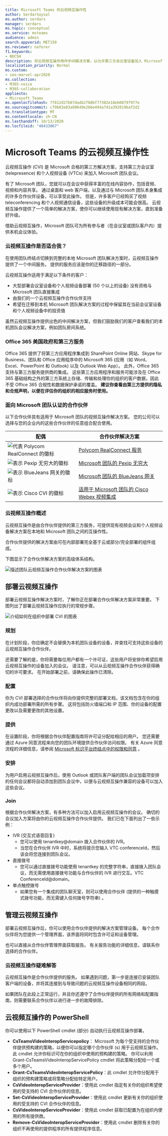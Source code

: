 ```yaml
---
title: Microsoft Teams 的云视频互操作性
author: SerdarSoysal
ms.author: serdars
manager: serdars
ms.topic: conceptual
ms.service: msteams
audience: admin
search.appverid: MET150
ms.reviewer: naforer
f1.keywords:
- NOCSH
description: 将云视频互操作用作中间解决方案，以允许第三方会议室设备加入 Microsoft 团队会议。
localization_priority: Normal
ms.custom:
- seo-marvel-apr2020
ms.collection:
- M365-voice
- M365-collaboration
appliesto:
- Microsoft Teams
ms.openlocfilehash: 7f812d27b07dadb2f60bf77302e18eb0879f977e
ms.sourcegitcommit: c79b83e03a89649e2b6e494a741a392819baf2d2
ms.translationtype: MT
ms.contentlocale: zh-CN
ms.lasthandoff: 10/13/2020
ms.locfileid: "48433067"
---
```

# <a name="cloud-video-interop-for-microsoft-teams"></a>Microsoft Teams 的云视频互操作性

云视频互操作 (CVI) 是 Microsoft 合格的第三方解决方案，支持第三方会议室 (telepresence) 和个人视频设备 (VTCs) 来加入 Microsoft 团队会议。
 
有了 Microsoft 团队，您就可以在会议中获得丰富的在线内容协作，包括音频、视频和内容共享。 通过桌面和 web 客户端，以及通过与 Microsoft 团队本身集成的许多合作伙伴设备，可以享受此操作。 但是，许多客户已经购买了视频 teleconferencing 和个人视频通信设备，这些设备的升级成本可能会很高。 云视频互操作提供了一个简单的解决方案，使你可以继续使用现有解决方案，直到准备好升级。

借助云视频互操作，Microsoft 团队可为所有参与者（在会议室或团队客户内）提供本机会议体验。

### <a name="is-cloud-video-interop-for-me"></a>云视频互操作是否适合我？

在使用团队终结点切换到完整的本地 Microsoft 团队解决方案时，云视频互操作提供了一个中间服务。 提供的服务应该是你的迁移路径的一部分。

云视频互操作适用于满足以下条件的客户：

- 大型部署会议室设备和个人视频设备部署 (50 个以上的设备) 没有资格与 Microsoft 团队直接集成
- 由我们的一个云视频互操作合作伙伴支持
- 希望在迁移到本机 Microsoft 团队解决方案的过程中保留其在当前会议室设备和个人视频设备中的投资值

虽然云视频互操作提供出色的中间解决方案，但我们鼓励我们的客户查看我们的本机团队会议解决方案，例如团队房间系统。 

### <a name="office-365-us-government-and-third-party-services"></a>Office 365 美国政府和第三方服务

Office 365 提供了将第三方应用程序集成到 SharePoint Online 网站、Skype for Business、团队和 Office 应用程序中的 Microsoft 365 (应用（如 Word、Excel、PowerPoint 和 Outlook) 以及 Outlook Web App）。 此外，Office 365 支持与第三方服务提供商的集成。 这些第三方应用程序和服务可能涉及在 Office 365 基础结构之外的第三方系统上存储、传输和处理你的组织的客户数据，因此不受 Office 365 合规性和数据保护承诺的覆盖。 **建议你查看由第三方提供的隐私和合规声明，以便在评估你的组织的相应服务时使用。**



### <a name="partners-certified-for-microsoft-teams"></a>面向 Microsoft 团队认证的合作伙伴

以下合作伙伴具有适用于 Microsoft 团队的视频互操作解决方案。 您的公司可以选择与您的企业内的这些合作伙伴的任意组合配合使用。 

|配偶|合作伙伴解决方案|
|----|---|
|![代表 Polycom RealConnect 的徽标](media/polycom.png) | <a href="https://aka.ms/PolycomRealConnect" target="_blank">Polycom RealConnect 服务</a> |
|![表示 Pexip 无穷大的徽标](media/pexip.png)| <a href="https://aka.ms/PexipInfinity" target="_blank">Microsoft 团队的 Pexip 无穷大</a> | 
|![表示 BlueJeans 网关的徽标](media/bluejeans.png)| <a href="https://aka.ms/BluejeansGateway" target="_blank">Microsoft 团队的 BlueJeans 网关</a> |
|![表示 Cisco CVI 的徽标](media/cisco.png)|<a href="https://aka.ms/CiscoCVI" target="_blank">适用于 Microsoft 团队的 Cisco Webex 视频集成</a>|

### <a name="cloud-video-interop-overview"></a>云视频互操作概述

云视频互操作是由合作伙伴提供的第三方服务，可提供现有视频会议和个人视频设备解决方案在本地和 Microsoft 团队之间的互操作性。

合作伙伴提供的解决方案由可在内部部署完全基于云或部分/完全部署的组件组成。 
     
下图显示了合作伙伴解决方案的高级体系结构。

![描述团队云视频互操作合作伙伴解决方案的图表](media/teams-cloud-video-interop-partner-solution.png)


## <a name="deploy-cloud-video-interop"></a>部署云视频互操作

部署云视频互操作解决方案时，了解你正在部署合作伙伴解决方案非常重要。 下图列出了部署云视频互操作应执行的常规步骤。

![介绍如何在组织中部署 CVI 的图表](media/deploying-cvi.png)

### <a name="plan"></a>规划

在计划阶段，你应确定不会替换为本机团队设备的设备，并查找可支持这些设备的云视频互操作合作伙伴。  

还需要了解的是，你将需要每位用户都有一个许可证，这些用户将安排你希望启用云视频互操作的设备加入的会议。 请注意，可以从云视频互操作合作伙伴获得确切的许可要求。 在开始部署之前，请确保此操作已清除。

### <a name="configure"></a>配置

你为 CVI 部署选择的合作伙伴将向你提供完整的部署文档，该文档包含在你的组织内成功部署所需的所有步骤。 这将包括防火墙端口和 IP 范围、你的设备的配置更改以及需要更改的其他设置。

### <a name="provision"></a>提供  

在设置阶段，你将根据合作伙伴配置指南将许可证分配给相应的用户。 您还需要通过 Azure 同意流程来向您的团队环境提供合作伙伴访问权限。 有关 Azure 同意流程的详细信息，请参阅 [Microsoft 标识平台终结点中的权限和同意](https://docs.microsoft.com/azure/active-directory/develop/v2-permissions-and-consent) 。

### <a name="schedule"></a>安排

为用户启用云视频互操作后，使用 Outlook 或团队客户端的团队会议加载项安排的任何会议都将自动添加到团队会议中，以便与云视频互操作兼容的设备可以加入这些会议。

### <a name="join"></a>Join

根据合作伙伴解决方案，有多种方法可以加入启用云视频互操作的会议。 确切的会议加入方案将由你的云视频互操作合作伙伴提供。 我们已在下面列出了一些示例：

- IVR (交互式语音回复)  
  - 您可以使用 tenantkey@domain 拨入合作伙伴的 IVR。
  - 当您在合作伙伴 IVR 中时，系统将提示您输入 VTC conferenceId，然后该会将您连接到团队会议。
- 直接拨号 
  - 您可以通过直接拨号功能使用 tenantkey 的完整字符串，直接拨入团队会议，而无需使用直接拨号功能与合作伙伴的 IVR 进行交互。VTC ConferenceId@domain。
- 单点触控拨号 
  - 如果您有一个集成的团队聊天室，则可以使用合作伙伴 (提供的一种触摸式拨号功能，而无需键入任何拨号字符串) 。

## <a name="manage-cloud-video-interop"></a>管理云视频互操作

部署云视频互操作后，你可以使用合作伙伴提供的解决方案管理设备。 每个合作伙伴将为您提供一个管理界面，该界面将同时包含许可证和设备管理。 

也可以直接从合作伙伴管理界面获取报告。 有关报告功能的详细信息，请联系你选择的合作伙伴。 

### <a name="troubleshooting-cloud-video-interop"></a>云视频互操作疑难解答

云视频互操作是合作伙伴提供的服务。 如果遇到问题，第一步是连接已安装团队客户端的设备，并将其连接到与导致问题的云视频互操作设备相同的网段。 

如果团队在此段上正常运行，并且你还遵守了合作伙伴提供的所有网络和配置指南，则需要联系合作伙伴以进行进一步的故障排除。 

## <a name="powershell-for-cloud-video-interop"></a>云视频互操作的 PowerShell

你可以使用以下 PowerShell cmdlet (部分) 自动执行云视频互操作部署。

- **CsTeamsVideoInteropServicepolicy**： Microsoft 为每个受支持的合作伙伴提供预构建的策略，以便你可以指定哪个合作伙伴 (s) 用于云视频互操作。<br>此 cmdlet 允许你标识可在你的组织中使用的预构建的策略。 你可以利用 Grant-CsTeamsVideoInteropServicePolicy cmdlet 将此策略分配给一个或多个用户。
- **Grant-CsTeamsVideoInteropServicePolicy**：此 cmdlet 允许你分配用于组织的预构建策略或将策略分配给特定用户。
- **CsVideoInteropServiceProvider**：使用此 cmdlet 指定有关你的组织希望使用的受支持的 CVI 合作伙伴的信息。
- **Set-CsVideoInteropServiceProvider**：使用此 cmdlet 更新有关你的组织使用的受支持的 CVI 合作伙伴的信息。
- **CsVideoInteropServiceProvider**：使用此 cmdlet 获取已配置为在组织内使用的所有提供商。
- **Remove-CsVideoInteropServiceProvider**：使用此 cmdlet 删除有关你的组织不再使用的提供程序的所有提供程序信息。
